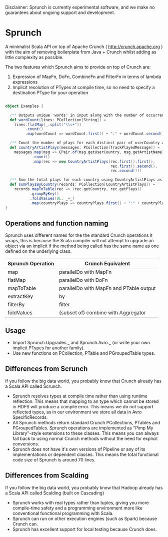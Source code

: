 Disclaimer: Sprunch is currently experimental software, and we make no guarantees about ongoing support and development.

Sprunch
=======

A minimalist Scala API on top of Apache Crunch ( http://crunch.apache.org ) with the aim of removing boilerplate from
Java + Crunch whilst adding as little complexity as possible.

The two features which Sprunch aims to provide on top of Crunch are:

1. Expression of MapFn, DoFn, CombineFn and FilterFn in terms of lambda expressions
2. Implicit resolution of PTypes at compile time, so no need to specify a destination PType for your operation

```scala

object Examples {

  /** Outputs unique "words" in input along with the number of occurrences in the form "word:count" */
  def wordCount(lines: PCollection[String]) =
    lines.flatMap(_.split("\\s+"))
         .count()
         .map(wordCount => wordCount.first() + ":" + wordCount.second())

  /** Count the number of plays for each distinct pair of userCountry and artistName */
  def countryArtistPlays(messages: PCollection[TrackPlayedMessage]) =
    messages.map(msg => CPair.of(msg.getUserCountry, msg.getArtistName))
            .count()
            .map(rec => new CountryArtistPlays(rec.first().first(),
                                               rec.first().second(),
                                               rec.second()))

  /** Sum the total plays for each country using CountryArtistPlays as a starting point */
  def sumPlaysByCountry(records: PCollection[CountryArtistPlays]) =
    records.mapToTable(rec => (rec.getCountry, rec.getPlays))
           .groupByKey()
           .foldValues(0L, _+_)
           .map(countryPlays => countryPlays.first() + ":" + countryPlays.second())
}

```

Operations and function naming
-----

Sprunch uses different names for the the standard Crunch operations it wraps, this is because the Scala compiler
will not attempt to upgrade an object via an implicit if the method being called has the same name as one defined on
the underlying class.

Sprunch Operation | Crunch Equivalent
------------------|------------------
map               | parallelDo with MapFn
flatMap           | parallelDo with DoFn
mapToTable        | parallelDo with MapFn and PTable output
extractKey        | by
filterBy          | filter
foldValues        | (subset of) combine with Aggregator

Usage
-----

* Import Sprunch.Upgrades._ and Sprunch.Avro._ (or write your own implicit PTypes for another family).
* Use new functions on PCollection, PTable and PGroupedTable types.

Differences from Scrunch
-----

If you follow the big data world, you probably know that Crunch already has a Scala API called Scrunch.

* Sprunch resolves types at compile time rather than using runtime reflection. This means that mapping to an type which
  cannot be stored in HDFS will produce a compile error. This means we do not support reflected types, as in our
  environment we store all data in Avro SpecificRecords.
* All Sprunch methods return standard Crunch PCollections, PTables and PGroupedTables. Sprunch operations are
  implemented as "Pimp My Library"-style extensions to these classes. This means you can always fall back to using
  normal Crunch methods without the need for explicit conversions.
* Sprunch does not have it's own versions of Pipeline or any of its implementations or dependent classes. This means the
  total functional code size of Sprunch is around 70 lines.


Differences from Scalding
-----

If you follow the big data world, you probably know that Hadoop already has a Scala API called Scalding (built on Cascading)

* Sprunch works with real types rather than tuples, giving you more compile-time safety and a programming environment
  more like conventional functional programming with Scala.
* Sprunch can run on other execution engines (such as Spark) because Crunch can.
* Sprunch has excellent support for local testing because Crunch does.